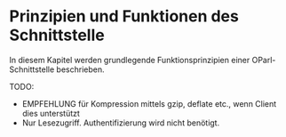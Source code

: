 Prinzipien und Funktionen des Schnittstelle
===========================================

In diesem Kapitel werden grundlegende Funktionsprinzipien einer
OParl-Schnittstelle beschrieben.


TODO:

* EMPFEHLUNG für Kompression mittels gzip, deflate etc., wenn Client dies unterstützt
* Nur Lesezugriff. Authentifizierung wird nicht benötigt.
